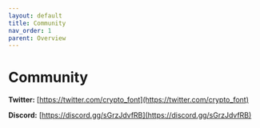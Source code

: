 ```yaml
---
layout: default
title: Community
nav_order: 1
parent: Overview
---
```


# Community

**Twitter:** [https://twitter.com/crypto_font](https://twitter.com/crypto_font)

**Discord:** [https://discord.gg/sGrzJdvfRB](https://discord.gg/sGrzJdvfRB)
